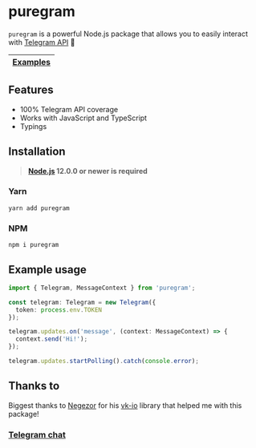 # puregram

`puregram` is a powerful Node.js package that allows you to easily interact with [Telegram API](https://core.telegram.org/bots/api) 🚀

| [Examples](docs/examples) |
| ------------------------- |

## Features

* 100% Telegram API coverage
* Works with JavaScript and TypeScript
* Typings

## Installation
> **[Node.js](https://nodejs.org/) 12.0.0 or newer is required**

### Yarn
```
yarn add puregram
```

### NPM
```
npm i puregram
```

## Example usage

```ts
import { Telegram, MessageContext } from 'puregram';

const telegram: Telegram = new Telegram({
  token: process.env.TOKEN
});

telegram.updates.on('message', (context: MessageContext) => {
  context.send('Hi!');
});

telegram.updates.startPolling().catch(console.error);
```

## Thanks to
Biggest thanks to [Negezor](https://github.com/negezor) for his [vk-io](https://github.com/negezor/vk-io) library that helped me with this package!

### [Telegram chat](https://t.me/puregram_chat)
